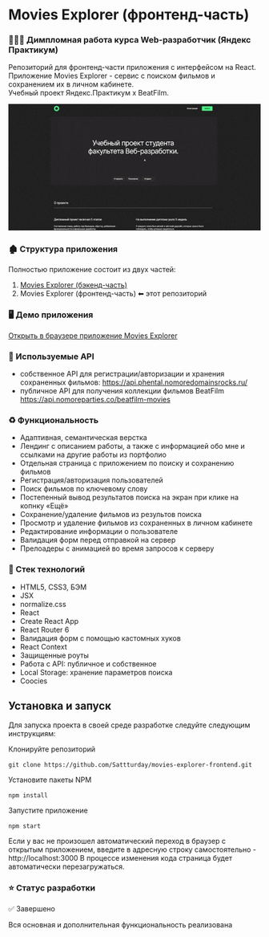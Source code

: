 # Movies Explorer (фронтенд-часть)

### 👩🏻‍🎓 Димпломная работа курсa Web-разработчик (Яндекс Практикум)
Репозиторий для фронтенд-части приложения с интерфейсом на React.<br>
Приложение Movies Explorer - сервис с поиском фильмов и сохранением их в личном кабинете.<br>
Учебный проект Яндекс.Практикум х BeatFilm.

<img src="https://github.com/Sattturday/Sattturday/blob/main/Movies_Explorer.gif" alt="demo" width="600">

### 🏚️ Структура приложения
Полностью приложение состоит из двух частей:

1. [Movies Explorer (бэкенд-часть)](https://github.com/Phentality/movies-explorer-api)
2. Movies Explorer (фронтенд-часть) ⬅ этот репозиторий

### 🖥️ Демо приложения
[Открыть в браузере приложение Movies Explorer](https://phental.nomoredomainsrocks.ru/)

### 🙌 Используемые API
- собственное API для регистрации/авторизации и хранения сохраненных фильмов: https://api.phental.nomoredomainsrocks.ru/
- публичное API для получения коллекции фильмов BeatFilm https://api.nomoreparties.co/beatfilm-movies
  
### ♻️ Функциональность
- Адаптивная, семантическая верстка
- Лендинг с описанием работы, а также с информацией обо мне и ссылками на другие работы из портфолио
- Отдельная страница с приложением по поиску и сохранению фильмов
- Регистрация/авторизация пользователей
- Поиск фильмов по ключевому слову
- Постепенный вывод результатов поиска на экран при клике на копнку «Ещё»
- Сохранение/удаление фильмов из результов поиска
- Просмотр и удаление фильмов из сохраненных в личном кабинете
- Редактирование информации о пользователе
- Валидация форм перед отправкой на сервер
- Прелоадеры с анимацией во время запросов к серверу

### 🔨 Стек технологий
- HTML5, CSS3, БЭМ
- JSX
- normalize.css
- React
- Create React App
- React Router 6
- Валидация форм с помощью кастомных хуков
- React Context
- Защищенные роуты
- Работа с API: публичное и собственное
- Local Storage: хранение параметров поиска
- Coocies

## Установка и запуск

Для запуска проекта в своей среде разработке следуйте следующим инструкциям:

Клонируйте репозиторий
```
git clone https://github.com/Sattturday/movies-explorer-frontend.git
```
Установите пакеты NPM
```
npm install
```
Запустите приложение
```
npm start
```
Если у вас не произошел автоматический переход в браузер с открытым приложением, введите в адресную строку самостоятельно - http://localhost:3000
В процессе изменения кода страница будет автоматически перезагружаться.
  
### ⭐ Статус разработки
✅ Завершено

Вся основная и дополнительная функциональность реализована

